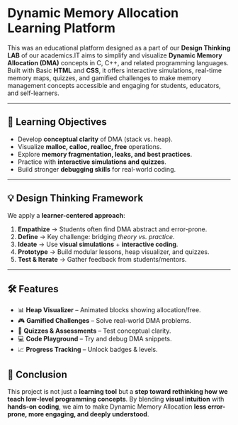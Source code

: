 # Dynamic Memory Allocation Learning Platform

This was an educational platform designed as a part of our **Design Thinking LAB** of our academics.IT aims to simplify and visualize **Dynamic Memory Allocation (DMA)** concepts in C, C++, and related programming languages. Built with  Basic **HTML** and **CSS**, it offers interactive simulations, real-time memory maps, quizzes, and gamified challenges to make memory management concepts accessible and engaging for students, educators, and self-learners.

---

## 🎯 Learning Objectives
- Develop **conceptual clarity** of DMA (stack vs. heap).
- Visualize **malloc, calloc, realloc, free** operations.
- Explore **memory fragmentation, leaks, and best practices**.
- Practice with **interactive simulations and quizzes**.
- Build stronger **debugging skills** for real-world coding.

---

## 💡 Design Thinking Framework
We apply a **learner-centered approach**:
1. **Empathize** → Students often find DMA abstract and error-prone.
2. **Define** → Key challenge: bridging *theory vs. practice*.
3. **Ideate** → Use **visual simulations** + **interactive coding**.
4. **Prototype** → Build modular lessons, heap visualizer, and quizzes.
5. **Test & Iterate** → Gather feedback from students/mentors.

---

## 🛠 Features
- 📊 **Heap Visualizer** – Animated blocks showing allocation/free.
- 🎮 **Gamified Challenges** – Solve real-world DMA problems.
- 📝 **Quizzes & Assessments** – Test conceptual clarity.
- 💻 **Code Playground** – Try and debug DMA snippets.
- 📈 **Progress Tracking** – Unlock badges & levels.

## 🔮 Conclusion
This project is not just a **learning tool** but a **step toward rethinking how we teach low-level programming concepts**. By blending **visual intuition** with **hands-on coding**, we aim to make Dynamic Memory Allocation **less error-prone, more engaging, and deeply understood**.
